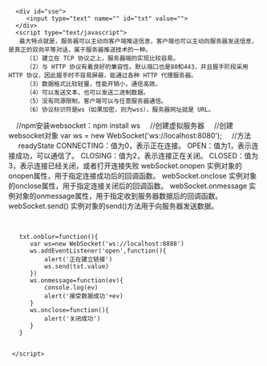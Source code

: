 <!DOCTYPE HTML>
<html>
   <head>
   <meta charset="utf-8">
   <title>websocket</title>
   </head>
   <body>
   
      <div id="sse">
         <input type="text" name="" id="txt" value="">
      </div>
      <script type="text/javascript">
       最大特点就是，服务器可以主动向客户端推送信息，客户端也可以主动向服务器发送信息，是真正的双向平等对话，属于服务器推送技术的一种。
         （1）建立在 TCP 协议之上，服务器端的实现比较容易。
         （2）与 HTTP 协议有着良好的兼容性。默认端口也是80和443，并且握手阶段采用 HTTP 协议，因此握手时不容易屏蔽，能通过各种 HTTP 代理服务器。
         （3）数据格式比较轻量，性能开销小，通信高效。
         （4）可以发送文本，也可以发送二进制数据。
         （5）没有同源限制，客户端可以与任意服务器通信。
         （6）协议标识符是ws（如果加密，则为wss），服务器网址就是 URL。
      //npm安装websocket：npm install ws
      //创建虚拟服务器
      //创建websocket对象
          var ws = new WebSocket('ws://localhost:8080');
      //方法
          readyState
               CONNECTING：值为0，表示正在连接。
               OPEN：值为1，表示连接成功，可以通信了。
               CLOSING：值为2，表示连接正在关闭。
               CLOSED：值为3，表示连接已经关闭，或者打开连接失败
          webSocket.onopen
               实例对象的onopen属性，用于指定连接成功后的回调函数。
          webSocket.onclose
               实例对象的onclose属性，用于指定连接关闭后的回调函数。
          webSocket.onmessage
               实例对象的onmessage属性，用于指定收到服务器数据后的回调函数。
          webSocket.send()
               实例对象的send()方法用于向服务器发送数据。
          
     
      
       txt.onblur=function(){
          var ws=new WebSocket('ws://localhost:8888')
          ws.addEventListener('open',function(){
              alert('正在建立链接')
              ws.send(txt.value)
          })
          ws.onmessage=function(ev){
              console.log(ev)
              alert('接受数据成功'+ev)
          }
          ws.onclose=function(){
              alert('关闭成功')
          }
       }
   
       
     </script>
   </body>
</html>
